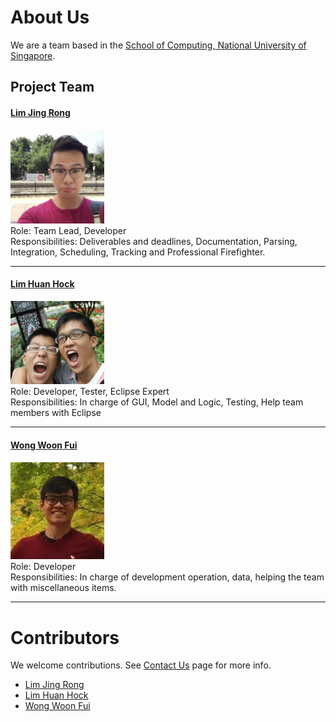 # About Us

We are a team based in the [School of Computing, National University of Singapore](http://www.comp.nus.edu.sg).

## Project Team

#### [Lim Jing Rong](http://github.com/jjingrong)
<img src="images/jjingrong.png" width="150"><br>
Role: Team Lead, Developer <br>
Responsibilities: Deliverables and deadlines, Documentation, Parsing, Integration, Scheduling, Tracking and Professional Firefighter.

----

#### [Lim Huan Hock](http://github.com/huanhock)
<img src="images/huanhock.png" width="150"><br>
Role: Developer, Tester, Eclipse Expert <br>
Responsibilities: In charge of GUI, Model and Logic, Testing, Help team members with Eclipse

----

#### [Wong Woon Fui](http://github.com/benwongwf)
<img src="images/benwongwf.png" width="150"><br>
Role: Developer <br>
Responsibilities: In charge of development operation, data, helping the team with miscellaneous items.

-----

# Contributors

We welcome contributions. See [Contact Us](ContactUs.md) page for more info.

* [Lim Jing Rong](https://github.com/CS2103AUG2016-F12-B2/main/pulls?q=is%3Apr+author%3Ajjingrong)
* [Lim Huan Hock](https://github.com/CS2103AUG2016-F12-B2/main/pulls?q=is%3Apr+author%3Ahuanhock)
* [Wong Woon Fui](https://github.com/CS2103AUG2016-F12-B2/main/pulls?q=is%3Apr+author%3Abenwongwf)
